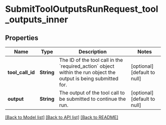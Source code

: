# SubmitToolOutputsRunRequest_tool_outputs_inner
## Properties

| Name | Type | Description | Notes |
|------------ | ------------- | ------------- | -------------|
| **tool\_call\_id** | **String** | The ID of the tool call in the &#x60;required_action&#x60; object within the run object the output is being submitted for. | [optional] [default to null] |
| **output** | **String** | The output of the tool call to be submitted to continue the run. | [optional] [default to null] |

[[Back to Model list]](../README.md#documentation-for-models) [[Back to API list]](../README.md#documentation-for-api-endpoints) [[Back to README]](../README.md)

